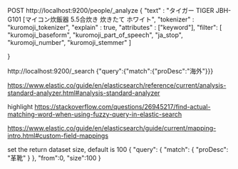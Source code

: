 
POST http://localhost:9200/people/_analyze
{
  "text" : "タイガー TIGER JBH-G101 [マイコン炊飯器 5.5合炊き 炊きたて ホワイト",
"tokenizer" : "kuromoji_tokenizer",
  "explain" : true,
  "attributes" : ["keyword"],
          "filter": [
            "kuromoji_baseform",
            "kuromoji_part_of_speech",
            "ja_stop",
            "kuromoji_number",
            "kuromoji_stemmer"
          ]

}


http://localhost:9200/_search
{"query":{"match":{"proDesc":"海外"}}}


https://www.elastic.co/guide/en/elasticsearch/reference/current/analysis-standard-analyzer.html#analysis-standard-analyzer

highlight
https://stackoverflow.com/questions/26945217/find-actual-matching-word-when-using-fuzzy-query-in-elastic-search

https://www.elastic.co/guide/en/elasticsearch/guide/current/mapping-intro.html#custom-field-mappings


set the return dataset size, default is 100
{
    "query": {
        "match": {
            "proDesc": "革靴"
        }
    },
"from":0,
    "size":100
}